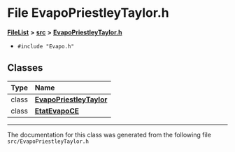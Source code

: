 

# File EvapoPriestleyTaylor.h



[**FileList**](files.md) **>** [**src**](dir_68267d1309a1af8e8297ef4c3efbcdba.md) **>** [**EvapoPriestleyTaylor.h**](EvapoPriestleyTaylor_8h.md)





* `#include "Evapo.h"`















## Classes

| Type | Name |
| ---: | :--- |
| class | [**EvapoPriestleyTaylor**](classEvapoPriestleyTaylor.md) <br> |
| class | [**EtatEvapoCE**](classEvapoPriestleyTaylor_1_1EtatEvapoCE.md) <br> |



















































------------------------------
The documentation for this class was generated from the following file `src/EvapoPriestleyTaylor.h`

